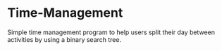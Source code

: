 # Time-Management
Simple time management program to help users split their day between activities by using a binary search tree.
